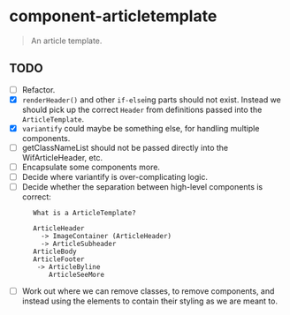 # component-articletemplate
> An article template.

## TODO

- [ ] Refactor.
- [x] `renderHeader()` and other `if-else`ing parts should not exist.
      Instead we should pick up the correct `Header` from definitions
      passed into the `ArticleTemplate`.
- [x] `variantify` could maybe be something else, for handling multiple components.
- [ ] getClassNameList should not be passed directly into the WifArticleHeader, etc.
- [ ] Encapsulate some components more.
- [ ] Decide where variantify is over-complicating logic.
- [ ] Decide whether the separation between high-level components is correct:
```
      What is a ArticleTemplate?

      ArticleHeader
        -> ImageContainer (ArticleHeader)
        -> ArticleSubheader
      ArticleBody
      ArticleFooter
       -> ArticleByline
          ArticleSeeMore
```
- [ ] Work out where we can remove classes, to remove components, and instead using the elements to contain their styling as we are meant to.
